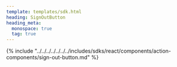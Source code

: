 ```yaml
---
template: templates/sdk.html
heading: SignOutButton
heading_meta:
  monospace: true
  tag: true
---
```

{% include "../../../../../../../includes/sdks/react/components/action-components/sign-out-button.md" %}
